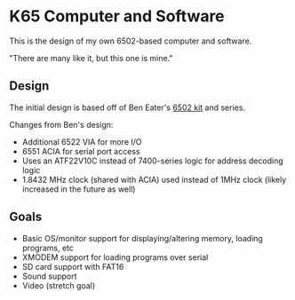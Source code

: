 # K65 Computer and Software

This is the design of my own 6502-based computer and software.

"There are many like it, but this one is mine."

## Design

The initial design is based off of Ben Eater's [6502 kit](https://eater.net/6502) and series.

Changes from Ben's design:
- Additional 6522 VIA for more I/O
- 6551 ACIA for serial port access
- Uses an ATF22V10C instead of 7400-series logic for address decoding logic
- 1.8432 MHz clock (shared with ACIA) used instead of 1MHz clock (likely increased in the future as well)

## Goals

- Basic OS/monitor support for displaying/altering memory, loading programs, etc
- XMODEM support for loading programs over serial
- SD card support with FAT16
- Sound support
- Video (stretch goal)

